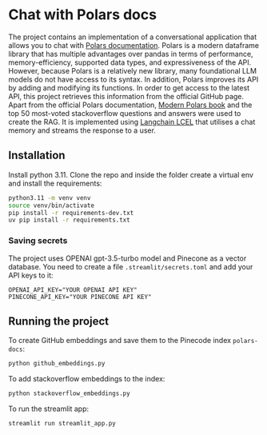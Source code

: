 # Chat with Polars docs

The project contains an implementation of a conversational application that allows you to chat with [Polars documentation](https://github.com/pola-rs/polars). Polars is a modern dataframe library that has multiple advantages over pandas in terms of performance, memory-efficiency, supported data types, and expressiveness of the API. However, because Polars is a relatively new library, many foundational LLM models do not have access to its syntax. In addition, Polars improves its API by adding and modifying its functions. In order to get access to the latest API, this project retrieves this information from the official GitHub page. Apart from the official Polars documentation, [Modern Polars book](https://github.com/kevinheavey/modern-polars.git) and the top 50 most-voted stackoverflow questions and answers were used to create the RAG. It is implemented using [Langchain LCEL](https://python.langchain.com/docs/expression_language/) that utilises a chat memory and streams the response to a user.

## Installation

Install python 3.11. Clone the repo and inside the folder create a virtual env and install the requirements:
```bash
python3.11 -m venv venv
source venv/bin/activate
pip install -r requirements-dev.txt
uv pip install -r requirements.txt
```

### Saving secrets

The project uses OPENAI gpt-3.5-turbo model and Pinecone as a vector database. You need to create a file `.streamlit/secrets.toml` and add your API keys to it:
```
OPENAI_API_KEY="YOUR OPENAI API KEY"
PINECONE_API_KEY="YOUR PINECONE API KEY"
```

## Running the project

To create GitHub embeddings and save them to the Pinecode index `polars-docs`:
```bash
python github_embeddings.py
```
To add stackoverflow embeddings to the index:
```bash
python stackoverflow_embeddings.py
```
To run the streamlit app:
```bash
streamlit run streamlit_app.py
```

